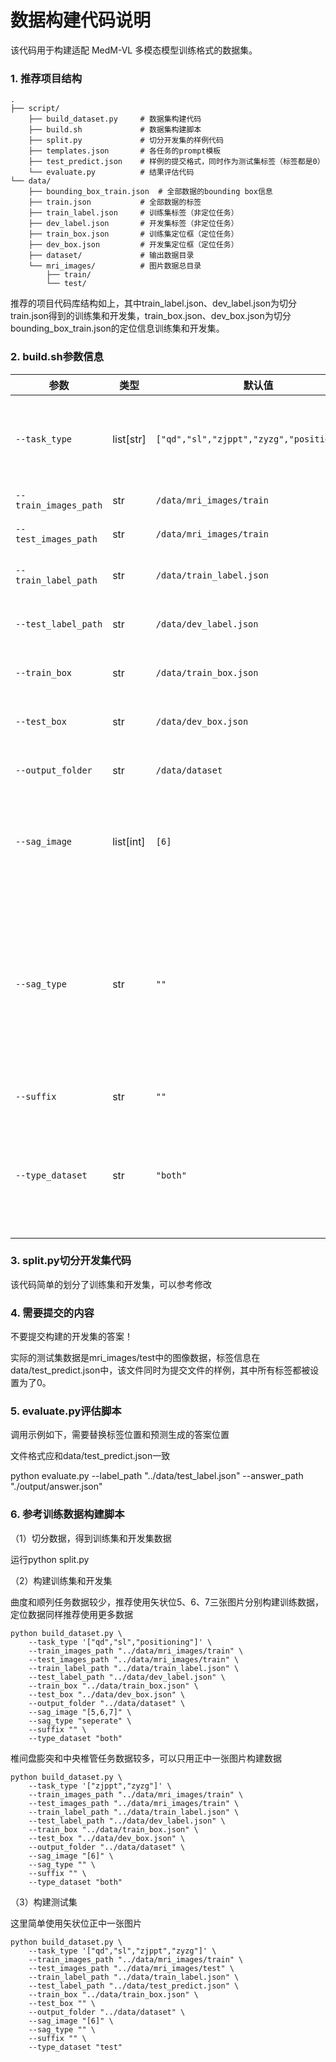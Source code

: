 # 数据构建代码说明

该代码用于构建适配 MedM-VL 多模态模型训练格式的数据集。

### 1. 推荐项目结构

```
.
├── script/                  
    ├── build_dataset.py     # 数据集构建代码
    ├── build.sh             # 数据集构建脚本
    ├── split.py             # 切分开发集的样例代码
    ├── templates.json       # 各任务的prompt模板
    ├── test_predict.json    # 样例的提交格式，同时作为测试集标签（标签都是0）
    └── evaluate.py          # 结果评估代码            
└── data/ 
    ├── bounding_box_train.json  # 全部数据的bounding box信息
    ├── train.json           # 全部数据的标签
    ├── train_label.json     # 训练集标签（非定位任务）
    ├── dev_label.json       # 开发集标签（非定位任务）
    ├── train_box.json       # 训练集定位框（定位任务）
    ├── dev_box.json         # 开发集定位框（定位任务）
    ├── dataset/             # 输出数据目录
    └── mri_images/          # 图片数据总目录
        ├── train/            
    	└── test/          
```

推荐的项目代码库结构如上，其中train_label.json、dev_label.json为切分train.json得到的训练集和开发集，train_box.json、dev_box.json为切分bounding_box_train.json的定位信息训练集和开发集。

### 2. build.sh参数信息

| 参数                  | 类型      | 默认值                                     | 描述                                                         |
| --------------------- | --------- | ------------------------------------------ | ------------------------------------------------------------ |
| `--task_type`         | list[str] | `["qd","sl","zjppt","zyzg","positioning"]` | 要构建的任务类型，包括：`qd`、`sl`、`zjppt`、`zyzg`、`positioning` |
| `--train_images_path` | str       | `/data/mri_images/train`                   | 训练图像的根目录                                             |
| `--test_images_path`  | str       | `/data/mri_images/train`                   | 测试图像的根目录                                             |
| `--train_label_path`  | str       | `/data/train_label.json`                   | 非定位任务的训练标签文件路径                                 |
| `--test_label_path`   | str       | `/data/dev_label.json`                     | 非定位任务的测试标签文件路径                                 |
| `--train_box`         | str       | `/data/train_box.json`                     | 定位任务的训练框标注文件路径                                 |
| `--test_box`          | str       | `/data/dev_box.json`                       | 定位任务的测试框标注文件路径                                 |
| `--output_folder`     | str       | `/data/dataset`                            | 输出生成的 JSON 数据集的目录                                 |
| `--sag_image`         | list[int] | `[6]`                                      | 所使用的矢状面图像编号，[5，6]会同时给予模型两张矢状位图像   |
| `--sag_type`          | str       | `""`                                       | 设置为 `seperate` 时，会为每个矢状切片单独构建数据，如sag_image为[5,6,7]时相当于单独执行[5]、[6]、[7]（不会影响定位任务） |
| `--suffix`            | str       | `""`                                       | 输出文件名的后缀                                             |
| `--type_dataset`      | str       | `"both"`                                   | 可选 `train`、`dev`、`test` 或 `both`，指定构建数据集的形式，both代表`train`和`dev` |

### 3. split.py切分开发集代码

该代码简单的划分了训练集和开发集，可以参考修改

### 4. 需要提交的内容

不要提交构建的开发集的答案！

实际的测试集数据是mri_images/test中的图像数据，标签信息在data/test_predict.json中，该文件同时为提交文件的样例，其中所有标签都被设置为了0。

### 5. evaluate.py评估脚本

调用示例如下，需要替换标签位置和预测生成的答案位置

文件格式应和data/test_predict.json一致

python evaluate.py --label_path "../data/test_label.json" --answer_path "./output/answer.json"

### 6. 参考训练数据构建脚本

（1）切分数据，得到训练集和开发集数据

运行python split.py

（2）构建训练集和开发集

曲度和顺列任务数据较少，推荐使用矢状位5、6、7三张图片分别构建训练数据，定位数据同样推荐使用更多数据

```
python build_dataset.py \
    --task_type '["qd","sl","positioning"]' \
    --train_images_path "../data/mri_images/train" \
    --test_images_path "../data/mri_images/train" \
    --train_label_path "../data/train_label.json" \
    --test_label_path "../data/dev_label.json" \
    --train_box "../data/train_box.json" \
    --test_box "../data/dev_box.json" \
    --output_folder "../data/dataset" \
    --sag_image "[5,6,7]" \
    --sag_type "seperate" \
    --suffix "" \
    --type_dataset "both"
```

椎间盘膨突和中央椎管任务数据较多，可以只用正中一张图片构建数据

```
python build_dataset.py \
    --task_type '["zjppt","zyzg"]' \
    --train_images_path "../data/mri_images/train" \
    --test_images_path "../data/mri_images/train" \
    --train_label_path "../data/train_label.json" \
    --test_label_path "../data/dev_label.json" \
    --train_box "../data/train_box.json" \
    --test_box "../data/dev_box.json" \
    --output_folder "../data/dataset" \
    --sag_image "[6]" \
    --sag_type "" \
    --suffix "" \
    --type_dataset "both"
```

（3）构建测试集

这里简单使用矢状位正中一张图片

```
python build_dataset.py \
    --task_type '["qd","sl","zjppt","zyzg"]' \
    --train_images_path "../data/mri_images/train" \
    --test_images_path "../data/mri_images/test" \
    --train_label_path "../data/train_label.json" \
    --test_label_path "../data/test_predict.json" \
    --train_box "../data/train_box.json" \
    --test_box "" \
    --output_folder "../data/dataset" \
    --sag_image "[6]" \
    --sag_type "" \
    --suffix "" \
    --type_dataset "test"
```

